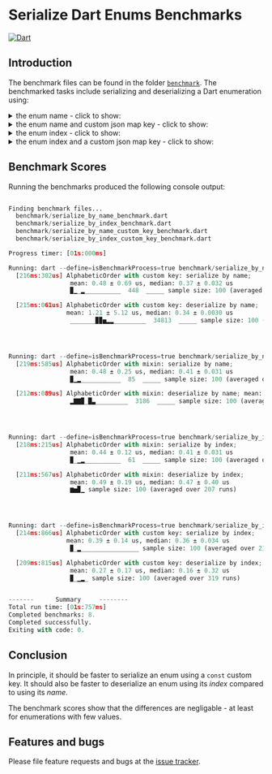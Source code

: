 # Serialize Dart Enums Benchmarks
[![Dart](https://github.com/simphotonics/serialize_enum/actions/workflows/dart.yml/badge.svg)](https://github.com/simphotonics/serialize_enum/actions/workflows/dart.yml)


## Introduction

The benchmark files can be found in the folder [`benchmark`][benchmark].
The benchmarked tasks include serializing and deserializing a Dart enumeration
using:

<details> <summary> the enum name - click to show:  </summary>

```Dart
enum AlphabeticOrder with SerializeByName<AlphabeticOrder> {
  asc,
  desc;

  /// Reads a json map and returns the corresponding
  /// instance of `AlphabeticOrder`.
  factory AlphabeticOrder.fromJson(Map<String, dynamic> json) =>
      SerializeByName.fromJson(json: json, values: values);
}
```
</details>
<details> <summary> the enum name and custom json map key - click to show:  </summary>

```Dart
enum AlphabeticOrder implements SerializeByName {
  asc,
  desc;

  static const key = 'alphabeticOrder';

  @override
  Map<String, dynamic> toJson() => {key: name};

  /// Reads a json map and returns the corresponding
  /// instance of `AlphabeticOrder`.
  factory AlphabeticOrder.fromJson(Map<String, dynamic> json) =>
      SerializeByName.fromJsonCustomKey(json: json, values: values, key: key);
}
```
</details>

<details> <summary> the enum index - click to show:  </summary>

```Dart
enum AlphabeticOrder with SerializeByIndex<AlphabeticOrder> {
  asc,
  desc;

  /// Reads a json map and returns the corresponding
  /// instance of `AlphabeticOrder`.
  factory AlphabeticOrder.fromJson(Map<String, dynamic> json) =>
      SerializeByIndex.fromJson(json: json, values: values);
}
```
</details>


<details> <summary> the enum index and a custom json map key
- click to show:  </summary>

```Dart
enum AlphabeticOrder implements SerializeByIndex {
  asc,
  desc;

  static const key = 'alphabeticOrder';

  @override
  Map<String, dynamic> toJson() => {key: index};

  /// Reads a json map and returns the corresponding
  /// instance of `AlphabeticOrder`.
  factory AlphabeticOrder.fromJson(Map<String, dynamic> json) =>
      SerializeByIndex.fromJsonCustomKey(json: json, values: values, key: key);
}
```
</details>

## Benchmark Scores

Running the benchmarks produced the following console output:
```python

Finding benchmark files...
  benchmark/serialize_by_name_benchmark.dart
  benchmark/serialize_by_index_benchmark.dart
  benchmark/serialize_by_name_custom_key_benchmark.dart
  benchmark/serialize_by_index_custom_key_benchmark.dart

Progress timer: [01s:000ms]

Running: dart --define=isBenchmarkProcess=true benchmark/serialize_by_name_custom_key_benchmark.dart
  [216ms:302us] AlphabeticOrder with custom key: serialize by name;
                 mean: 0.48 ± 0.69 us, median: 0.37 ± 0.032 us
                 ▉▁_▂__________  448  _____ sample size: 100 (averaged over 206 runs)

  [215ms:061us] AlphabeticOrder with custom key: deserialize by name;
                mean: 1.21 ± 5.12 us, median: 0.34 ± 0.0030 us
                 _______▉▉▅▂▂_________  34813  _____ sample size: 100 (averaged over 205 runs)




Running: dart --define=isBenchmarkProcess=true benchmark/serialize_by_name_benchmark.dart
  [219ms:585us] AlphabeticOrder with mixin: serialize by name;
                 mean: 0.48 ± 0.25 us, median: 0.41 ± 0.031 us
                 ▉▁▂___________  85  _____ sample size: 100 (averaged over 235 runs)

  [212ms:089us] AlphabeticOrder with mixin: deserialize by name; mean: 0.43 ± 0.28 us, median: 0.40 ± 0.0020 us
                 ▂▇▇▉_█▃_________  3186  _____ sample size: 100 (averaged over 214 runs)




Running: dart --define=isBenchmarkProcess=true benchmark/serialize_by_index_benchmark.dart
  [218ms:215us] AlphabeticOrder with mixin: serialize by index;
                 mean: 0.44 ± 0.12 us, median: 0.41 ± 0.031 us
                 ▉_▁▂__________  61  _____ sample size: 100 (averaged over 222 runs)

  [211ms:567us] AlphabeticOrder with mixin: deserialize by index;
                 mean: 0.49 ± 0.19 us, median: 0.47 ± 0.40 us
                 ▆▅▉▁ sample size: 100 (averaged over 207 runs)




Running: dart --define=isBenchmarkProcess=true benchmark/serialize_by_index_custom_key_benchmark.dart
  [214ms:866us] AlphabeticOrder with custom key: serialize by index;
                mean: 0.39 ± 0.14 us, median: 0.36 ± 0.034 us
                 ▉_▂________________ sample size: 100 (averaged over 215 runs)

  [209ms:815us] AlphabeticOrder with custom key: deserialize by index;
                 mean: 0.27 ± 0.17 us, median: 0.16 ± 0.32 us
                 ▉_▁▂_ sample size: 100 (averaged over 319 runs)


-------      Summary     --------
Total run time: [01s:757ms]
Completed benchmarks: 8.
Completed successfully.
Exiting with code: 0.
```

## Conclusion

In principle, it should be faster to serialize an enum using a `const`
custom key. It should also be faster to deserialize an enum using its
*index* compared to using its *name*.

The benchmark scores show that the differences are negligable - at least for
enumerations with few values.


## Features and bugs

Please file feature requests and bugs at the [issue tracker][tracker].

[tracker]: https://github.com/simphotonics/serialize_enum/issues

[benchmark]: https://github.com/simphotonics/serialize_enum/tree/main/benchmark

[jsonEncode]: https://api.dart.dev/dart-convert/jsonEncode.html

[jsonDecode]: https://api.dart.dev/dart-convert/jsonDecode.html

[json_serializable]: https://pub.dev/packages/json_serializable

[serialize_enum]: https://pub.dev/packages/serialize_enum

[SerializableByIndex]: https://pub.dev/documentation/serialize_enum/latest/serialize_enum/SerializableByIndex-class.html

[SerializableByName]: https://pub.dev/documentation/serialize_enum/latest/serialize_enum/SerializableByName-class.html

[SerializeByIndex]: https://pub.dev/documentation/serialize_enum/latest/serialize_enum/SerializeByIndex-mixin.html

[SerializeByName]: https://pub.dev/documentation/serialize_enum/latest/serialize_enum/SerializeByName-mixin.html